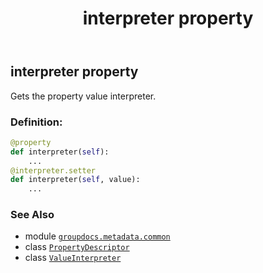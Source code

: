 ﻿---
title: interpreter property
second_title: GroupDocs.Metadata for Python via .NET API References
description: 
type: docs
url: /python-net/groupdocs.metadata.common/propertydescriptor/interpreter/
is_root: false
weight: 40
---

## interpreter property


Gets the property value interpreter.
### Definition:
```python
@property
def interpreter(self):
    ...
@interpreter.setter
def interpreter(self, value):
    ...
```

### See Also
* module [`groupdocs.metadata.common`](../../)
* class [`PropertyDescriptor`](/metadata/python-net/groupdocs.metadata.common/propertydescriptor)
* class [`ValueInterpreter`](/metadata/python-net/groupdocs.metadata.common/valueinterpreter)
